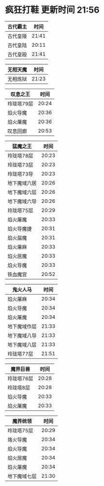 # 疯狂打鞋 更新时间 21:56

| 古代霸主   | 时间    |
|--------|-------|
| 古代皇陵 | 21:41 |
| 古代皇陆 | 20:11 |
| 古代皇殴 | 21:41 |

| 无相天魔   | 时间    |
|--------|-------|
| 无相炼狱 | 21:23 |

| 叹息之王   | 时间    |
|--------|-------|
| 玲珑塔79层 | 20:24 |
| 焰火导魔 | 20:36 |
| 焰火屠魔 | 20:36 |
| 叹息回廊 | 20:53 |

| 猛魔之王   | 时间    |
|--------|-------|
| 玲珑塔78层 | 20:23 |
| 玲珑塔73层 | 20:23 |
| 玲珑塔73导 | 20:23 |
| 地下魔域六居 | 20:26 |
| 地下魔域六层 | 20:26 |
| 地下魔域六导 | 20:26 |
| 玲珑塔75层 | 20:29 |
| 焰火屠魔 | 20:33 |
| 焰火导魔捷 | 20:31 |
| 焰火届魔 | 20:31 |
| 焰火屠麻 | 20:33 |
| 焰火居魔 | 20:33 |
| 焰火导魔 | 20:33 |
| 铁血魔宫 | 20:52 |

| 鬼火人马   | 时间    |
|--------|-------|
| 焰火屠麻 | 20:34 |
| 焰火导魔 | 20:34 |
| 焰火屠魔 | 20:34 |
| 地下魔域作层 | 21:33 |
| 地下魔域八导 | 21:33 |
| 地下魔域八层 | 21:33 |
| 玲珑塔77层 | 21:51 |

| 魔界巨兽   | 时间    |
|--------|-------|
| 玲珑塔76层 | 20:28 |
| 玲珑塔8层 | 20:28 |
| 焰火导魔 | 20:33 |
| 焰火屠魔 | 20:33 |

| 魔界统领   | 时间    |
|--------|-------|
| 玲珑塔75层 | 20:29 |
| 烙火导魔 | 20:34 |
| 焰火导魔 | 20:34 |
| 焰火居魔 | 20:34 |
| 焰火屠魔 | 20:34 |
| 地下魔域七层 | 21:30 |